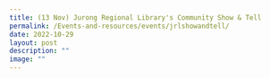 ```yaml
---
title: (13 Nov) Jurong Regional Library's Community Show & Tell
permalink: /Events-and-resources/events/jrlshowandtell/
date: 2022-10-29
layout: post
description: ""
image: ""
---
```


